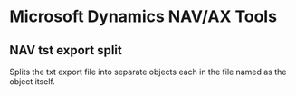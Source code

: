 # Microsoft Dynamics NAV/AX Tools

## NAV tst export split

Splits the txt export file into separate objects each in the file named as the object itself.
